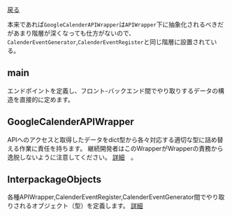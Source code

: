 [戻る](../README.md)

本来であれば`GoogleCalenderAPIWrapper`は`APIWrapper`下に抽象化されるべきだがあまり階層が深くなっても仕方がないので、
`CalenderEventGenerator`,`CalenderEventRegister`と同じ階層に設置されている。

## main

エンドポイントを定義し、フロント-バックエンド間でやり取りするデータの構造を直接的に定めます。

## GoogleCalenderAPIWrapper

APIへのアクセスと取得したデータをdict型から各々対応する適切な型に詰め替える作業に責任を持ちます。
継続開発者はこのWrapperがWrapperの責務から逸脱しないように注意してください。
[詳細](GoogleCalenderAPIWrapper/README.md)　。

## InterpackageObjects

各種APIWrapper,CalenderEventRegister,CalenderEventGenerator間でやり取りされるオブジェクト（型）を定義します。
[詳細](InterpackageObjects/README.md)

